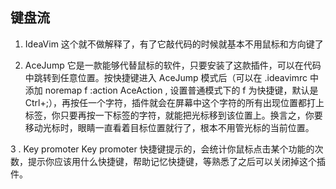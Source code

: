 ## 键盘流

1. IdeaVim
这个就不做解释了，有了它敲代码的时候就基本不用鼠标和方向键了

2. AceJump
它是一款能够代替鼠标的软件，只要安装了这款插件，可以在代码中跳转到任意位置。按快捷键进入 AceJump 模式后（可以在 .ideavimrc 中添加 noremap f :action AceAction<CR> , 设置普通模式下的 f 为快捷键，默认是 Ctrl+;），再按任一个字符，插件就会在屏幕中这个字符的所有出现位置都打上标签，你只要再按一下标签的字符，就能把光标移到该位置上。换言之，你要移动光标时，眼睛一直看着目标位置就行了，根本不用管光标的当前位置。

3 . Key promoter
 Key promoter 快捷键提示的，会统计你鼠标点击某个功能的次数，提示你应该用什么快捷键，帮助记忆快捷键，等熟悉了之后可以关闭掉这个插件。